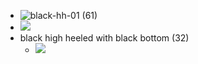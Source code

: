 - ![black-hh-01](https://firebasestorage.googleapis.com/v0/b/firescript-577a2.appspot.com/o/imgs%2Fapp%2FXELiu-NovaKG%2Fj5LJ7E2IXN.png?alt=media&token=304c31ab-37ee-4d21-b08d-b0211896c42f) (61)
- ![](https://firebasestorage.googleapis.com/v0/b/firescript-577a2.appspot.com/o/imgs%2Fapp%2FXELiu-NovaKG%2FkOPsDvgROi.png?alt=media&token=fa7dc79e-b303-4241-a02d-f39b7035f1c5)
- black high heeled with black bottom (32)
    - ![](https://firebasestorage.googleapis.com/v0/b/firescript-577a2.appspot.com/o/imgs%2Fapp%2FXELiu-NovaKG%2FQD4TMi3pCq.png?alt=media&token=dc70c94f-49c9-4d39-be09-4f4a76039b11)
